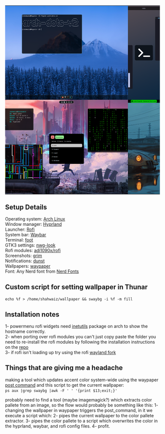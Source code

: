 <table>
  <tr>
    <td style="text-align: center; width: 100%; height: 300px; position: relative;">
      <img src="v2/Screenshots/screenshot.png" alt="Style 1 (v2)" style="position: absolute; top: 0; left: 0; width: 100%; height: 100%; object-fit: cover;">
      <p><strong>Style 1 (v2)</strong></p>
    </td>
    <td style="text-align: center; width: 100%; height: 300px; position: relative;">
      <img src="v1/screenshots/foot.png" alt="Style 2 (v1)" style="position: absolute; top: 0; left: 0; width: 100%; height: 100%; object-fit: cover;">
      <p><strong>Style 2 (v1)</strong></p>
    </td>
  </tr>
  <tr>
    <td style="text-align: center; width: 100%; height: 300px; position: relative;">
      <img src="v3/screenshots/terminalstuff.png" alt="Style 3 (v3)" style="position: absolute; top: 0; left: 0; width: 100%; height: 100%; object-fit: cover;">
      <p><strong>Style 3 (v3)</strong></p>
    </td>
    <td style="text-align: center; width: 100%; height: 300px; position: relative;">
      <img src="v3/screenshots/experiment.png" alt="Experimental Spotify Widget Thingie" style="position: absolute; top: 0; left: 0; width: 100%; height: 100%; object-fit: cover;">
      <p><strong>Experimental Spotify Widget Thingie</strong></p>
    </td>
  </tr>
</table>  
  
## Setup Details 
Operating system: [Arch Linux](https://archlinux.org/)  
Window manager: [Hyprland](https://github.com/hyprwm/Hyprland)  
Launcher: [Rofi](https://github.com/davatorium/rofi)  
System bar: [Waybar](https://github.com/Alexays/Waybar)  
Terminal: [foot](https://codeberg.org/dnkl/foot)  
GTK3 settings: [nwg-look](https://github.com/nwg-piotr/nwg-look)  
Rofi modules: [adi1090x/rofi](https://github.com/adi1090x/rofi)  
Screenshots: [grim](https://sr.ht/~emersion/grim/)  
Notifications: [dunst](https://github.com/dunst-project/dunst)  
Wallpapers: [waypaper](https://github.com/anufrievroman/waypaper)  
Font: Any Nerd font from [Nerd Fonts](https://www.nerdfonts.com/)  
  
## Custom script for setting wallpaper in Thunar  
`echo %f > /home/shahwaiz/wallpaper && swaybg -i %f -m fill`  
  
## Installation notes  
1- powermenu rofi widgets need [inetutils](https://archlinux.org/packages/core/x86_64/inetutils/) package on arch to show the hostname correctly.  
2- when porting over rofi modules you can't just copy paste the folder you need to re-install the rofi modules by following the installation instructions on the [repo](https://github.com/adi1090x/rofi)  
3- if rofi isn't loading up try using the rofi [wayland fork](https://aur.archlinux.org/packages/rofi-lbonn-wayland)  
  
## Things that are giving me a headache  
making a tool which updates accent color system-wide using the waypaper [post command](https://anufrievroman.gitbook.io/waypaper/configuration) and this script to get the current wallpaper:  
`ps aux |grep swaybg |awk -F ' ' '{print $13;exit;}'` 
 
probably need to find a tool (maybe imagemagick?) which extracts color pallete from an image, so the flow would probably be something like this: 
1- changing the wallpaper in waypaper triggers the post_command, in it we execute a script which: 
2- pipes the current wallpaper to the color pallete extractor. 
3- pipes the color pallete to a script which overwrites the color in the hyprland, waybar, and rofi config files. 
4- profit.
